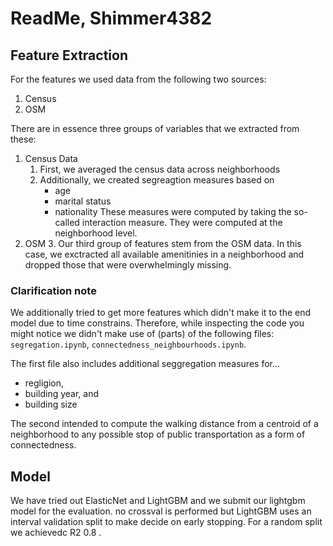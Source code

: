 # ReadMe, Shimmer4382

## Feature Extraction
For the features we used data from the following two sources: 
1. Census 
2. OSM 

There are in essence three groups of variables that we extracted from these: 
1. Census Data 
   1. First, we averaged the census data across neighborhoods 
   2. Additionally, we created segreagtion measures based on 
      - age 
      - marital status 
      - nationality 
      These measures were computed by taking the so-called interaction measure. They were computed at the neighborhood level. 
2. OSM 
   3. Our third group of features stem from the OSM data. In this case, we exctracted all available amenitinies in a neighborhood and dropped those that were overwhelmingly missing.

### Clarification note
We additionally tried to get more features which didn't make it to the end model due to time constrains. Therefore, while inspecting the code you might notice we didn't make use of (parts) of the following files: `segregation.ipynb`, `connectedness_neighbourhoods.ipynb`. 

The first file also includes additional seggregation measures for...
- regligion,
- building year, and
- building size

The second intended to compute the walking distance from a centroid of a neighborhood to any possible stop of public transportation as a form of connectedness. 

## Model 

We have tried out ElasticNet and LightGBM and we submit our lightgbm model for the evaluation.
no crossval is performed but LightGBM uses an interval validation split to make decide on early stopping. 
For a random split we achievedc R2 0.8 . 


